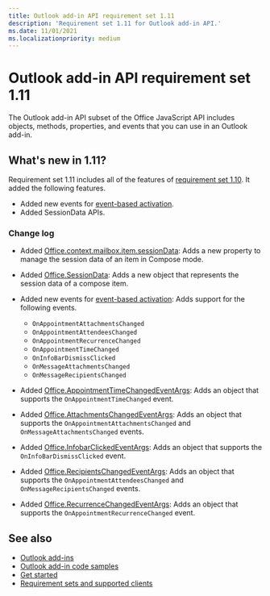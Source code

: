 ```yaml
---
title: Outlook add-in API requirement set 1.11
description: 'Requirement set 1.11 for Outlook add-in API.'
ms.date: 11/01/2021
ms.localizationpriority: medium
---
```


# Outlook add-in API requirement set 1.11

The Outlook add-in API subset of the Office JavaScript API includes objects, methods, properties, and events that you can use in an Outlook add-in.

## What's new in 1.11?

Requirement set 1.11 includes all of the features of [requirement set 1.10](../requirement-set-1.10/outlook-requirement-set-1.10.md). It added the following features.

- Added new events for [event-based activation](../../../outlook/autolaunch.md#supported-events).
- Added SessionData APIs.

### Change log

- Added [Office.context.mailbox.item.sessionData](office.context.mailbox.item.md#properties): Adds a new property to manage the session data of an item in Compose mode.
- Added [Office.SessionData](/javascript/api/outlook/office.sessiondata?view=outlook-js-1.11&preserve-view=true): Adds a new object that represents the session data of a compose item.
- Added new events for [event-based activation](../../../outlook/autolaunch.md#supported-events): Adds support for the following events.

  - `OnAppointmentAttachmentsChanged`
  - `OnAppointmentAttendeesChanged`
  - `OnAppointmentRecurrenceChanged`
  - `OnAppointmentTimeChanged`
  - `OnInfoBarDismissClicked`
  - `OnMessageAttachmentsChanged`
  - `OnMessageRecipientsChanged`

- Added [Office.AppointmentTimeChangedEventArgs](/javascript/api/outlook/office.appointmenttimechangedeventargs?view=outlook-js-1.11&preserve-view=true): Adds an object that supports the `OnAppointmentTimeChanged` event.
- Added [Office.AttachmentsChangedEventArgs](/javascript/api/outlook/office.attachmentschangedeventargs?view=outlook-js-1.11&preserve-view=true): Adds an object that supports the `OnAppointmentAttachmentsChanged` and `OnMessageAttachmentsChanged` events.
- Added [Office.InfobarClickedEventArgs](/javascript/api/outlook/office.infobarclickedeventargs?view=outlook-js-1.11&preserve-view=true): Adds an object that supports the `OnInfoBarDismissClicked` event.
- Added [Office.RecipientsChangedEventArgs](/javascript/api/outlook/office.recipientschangedeventargs?view=outlook-js-1.11&preserve-view=true): Adds an object that supports the `OnAppointmentAttendeesChanged` and `OnMessageRecipientsChanged` events.
- Added [Office.RecurrenceChangedEventArgs](/javascript/api/outlook/office.recurrencechangedeventargs?view=outlook-js-1.11&preserve-view=true): Adds an object that supports the `OnAppointmentRecurrenceChanged` event.

## See also

- [Outlook add-ins](../../../outlook/outlook-add-ins-overview.md)
- [Outlook add-in code samples](https://developer.microsoft.com/outlook/gallery/?filterBy=Outlook,Samples,Add-ins)
- [Get started](../../../quickstarts/outlook-quickstart.md)
- [Requirement sets and supported clients](../../requirement-sets/outlook-api-requirement-sets.md)
